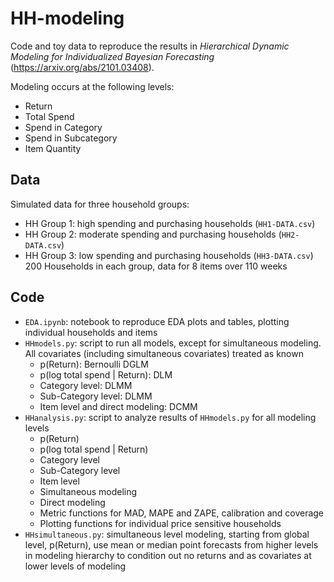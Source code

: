 # HH-modeling


Code and toy data to reproduce the results in *Hierarchical Dynamic Modeling for Individualized Bayesian Forecasting* (https://arxiv.org/abs/2101.03408).


Modeling occurs at the following levels:
- Return
- Total Spend
- Spend in Category
- Spend in Subcategory
- Item Quantity

## Data

Simulated data for three household groups:
- HH Group 1: high spending and purchasing households (``HH1-DATA.csv``)
- HH Group 2: moderate spending and purchasing households (``HH2-DATA.csv``)
- HH Group 3: low spending and purchasing households (``HH3-DATA.csv``)
200 Households in each group, data for 8 items over 110 weeks 

## Code

- ``EDA.ipynb``: notebook to reproduce EDA plots and tables, plotting individual households and items
- ``HHmodels.py``: script to run all models, except for simultaneous modeling.  All covariates (including simultaneous covariates) treated as known
    - p(Return): Bernoulli DGLM
    - p(log total spend | Return): DLM
    - Category level: DLMM
    - Sub-Category level: DLMM
    - Item level and direct modeling: DCMM
- ``HHanalysis.py``: script to analyze results of ``HHmodels.py`` for all modeling levels
    - p(Return)
    - p(log total spend | Return)
    - Category level
    - Sub-Category level
    - Item level
    - Simultaneous modeling
    - Direct modeling
    - Metric functions for MAD, MAPE and ZAPE, calibration and coverage
    - Plotting functions for individual price sensitive households
- ``HHsimultaneous.py``: simultaneous level modeling, starting from global level, p(Return), use mean or median point forecasts from higher levels in modeling hierarchy to condition out no returns and as covariates at lower levels of modeling 

